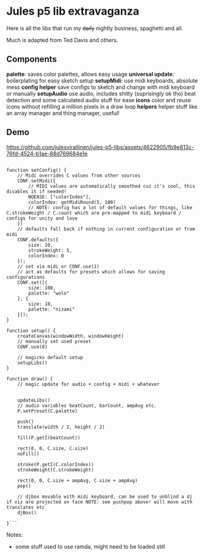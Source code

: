 # Jules p5 lib extravaganza

Here is all the libs that run my ~~daily~~ nightly business, spaghetti and all.

Much is adapted from Ted Davis and others.

## Components

**palette**: saves color palettes, allows easy usage
**universal update**: boilerplating for easy sketch setup
**setupMidi**: use midi keyboards, absolute mess
**config helper** save configs to sketch and change with midi keyboard or manually
**setupAudio** use audio, includes shitty (suprisingly ok tho) beat detection and some calculated audio stuff for ease
**icons** color and reuse icons without refilling a million pixels in a draw loop
**helpers** helper stuff like an array manager and thing manager, useful!

## Demo



https://github.com/julesvirallinen/jules-p5-libs/assets/4622905/fb9e813c-76fd-4524-b1ae-88d769684e1e



````

function setConfig() {
	// Midi overrides C values from other sources
	CONF.setMidi({
		// MIDI values are automatically smoothed cuz it's cool, this disables it if needed!
		NOEASE: ["colorIndex"],
		colorIndex: getMidiRound(5, 100)
		// NOTE: config has a lot of default values for things, like C.strokeWeight / C.count which are pre-mapped to midi keyboard / configs for unity and love
	})
	// defaults fall back if nothing in current configuration or from midi
	CONF.defaults({
		size: 10,
		strokeWeight: 5,
		colorIndex: 0
	});
	// set via midi or CONF.use(1)
	// act as defaults for presets which allows for saving configurations
	CONF.set([{
		size: 100,
		palette: "wolo"
	}, {
		size: 10,
		palette: "nizami"
	}]);
}

function setup() {
	createCanvas(windowWidth, windowHeight)
	// manually set used preset
	CONF.use(0)

	// magicks default setup
	setupLibs()
}

function draw() {
	// magic update for audio + config + midi + whatever


	updateLibs()
	// audio variables beatCount, barCount, ampAvg etc.
	P.setPreset(C.palette)

	push()
	translate(width / 2, height / 2)

	fill(P.getI(beatCount))

	rect(0, 0, C.size, C.size)
	noFill()

	stroke(P.getI(C.colorIndex))
	strokeWeight(C.strokeWeight)

	rect(0, 0, C.size + ampAvg, C.size + ampAvg)
	pop()

	// djbox movable with midi keyboard, can be used to unblind a dj if viz are projected on face NOTE: see pushpop above! will move with translates etc
	djBox()

}```
````

Notes:

- some stuff used to use ramda, might need to be loaded still
